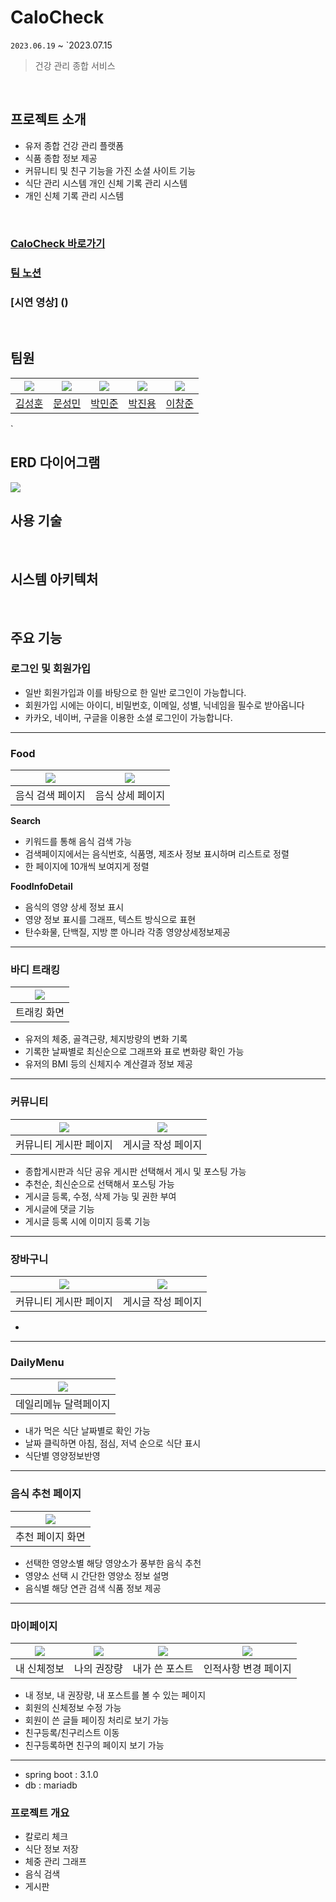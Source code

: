 # CaloCheck
`2023.06.19` ~ `2023.07.15
> 건강 관리 종합 서비스
<br/>

## 프로젝트 소개

- 유저 종합 건강 관리 플랫폼
- 식품 종합 정보 제공
- 커뮤니티 및 친구 기능을 가진 소셜 사이트 기능
- 식단 관리 시스템 개인 신체 기록 관리 시스템
- 개인 신체 기록 관리 시스템
<br/>

### [CaloCheck 바로가기](https://www.calocheck.com/)
### [팀 노션](https://www.notion.so/CaloCheck-58b53ac833244efc9941811cd5848587)
### [시연 영상] ()
<br/>

## 팀원


|  [![](https://avatars.githubusercontent.com/u/39723465?v=4)](https://github.com/SeoMoonk)  | [![](https://avatars.githubusercontent.com/u/105156456?v=4)](https://github.com/seongmin8636) | [![](https://avatars.githubusercontent.com/u/125839778?v=4)](https://github.com/Park0720) | [![](https://avatars.githubusercontent.com/u/70837543?v=4)](https://github.com/CatJelly) | [![](https://avatars.githubusercontent.com/u/125889390?v=4)](https://github.com/waimi3169) |
|:------------------------------------------------------------------------------------------:|:-----------------------------------------------------------------------------------------:|:-------------------------------------------------------------------------------------:|:-----------------------------------------------------------------------------------------:|:----------------------------------------------------------------------------------------:|
|                             [김성훈](https://github.com/SeoMoonk)                             |                            [문성민](https://github.com/seongmin8636)                             |                            [박민준](https://github.com/Park0720)                             |                            [박진용](https://github.com/CatJelly)                            |                            [이창준](https://github.com/waimi3169)                            |
`
<br/>

## ERD 다이어그램
![](https://www.notion.so/image/https%3A%2F%2Fs3-us-west-2.amazonaws.com%2Fsecure.notion-static.com%2Fcac45338-801c-4546-88a7-862a8f377aed%2FQuickDBD-Free_Diagram.png?id=aad70438-b6eb-4def-95d2-a03a95520456&table=block&spaceId=f2f896dd-5099-4323-97e3-188f46599528&width=2000&userId=89485743-43c3-4477-81b2-4afcd2966d21&cache=v2)
<br/>

## 사용 기술

<br/>

## 시스템 아키텍처

<br/>

## 주요 기능

### 로그인 및 회원가입
- 일반 회원가입과 이를 바탕으로 한 일반 로그인이 가능합니다.
- 회원가입 시에는 아이디, 비밀번호, 이메일, 성별, 닉네임을 필수로 받아옵니다
- 카카오, 네이버, 구글을 이용한 소셜 로그인이 가능합니다.
---

### Food


| ![](https://velog.velcdn.com/images/waimi3169/post/c432bf47-3c67-4a89-8c9b-cb98becb6dc0/image.png) | ![](https://velog.velcdn.com/images/waimi3169/post/279ed0c8-2281-47ff-97e9-a19970c05512/image.png) | 
|:--------------------------------------------------------------------------------------------------:|:--------------------------------------------------------------------------------------------------:|
|                                             음식 검색 페이지                                              |                                             음식 상세 페이지                                              |   

**Search**
- 키워드를 통해 음식 검색 가능
- 검색페이지에서는 음식번호, 식품명, 제조사 정보 표시하며 리스트로 정렬
- 한 페이지에 10개씩 보여지게 정렬

**FoodInfoDetail**
- 음식의 영양 상세 정보 표시
- 영양 정보 표시를 그래프, 텍스트 방식으로 표현
- 탄수화물, 단백질, 지방 뿐 아니라 각종 영양상세정보제공

---

### 바디 트래킹

| ![](https://velog.velcdn.com/images/waimi3169/post/c432bf47-3c67-4a89-8c9b-cb98becb6dc0/image.png) |  
|:--------------------------------------------------------------------------------------------------:|
|                                               트래킹 화면                                               |     

- 유저의 체중, 골격근량, 체지방량의 변화 기록
- 기록한 날짜별로 최신순으로 그래프와 표로 변화량 확인 가능
- 유저의 BMI 등의 신체지수 계산결과 정보 제공

---

### 커뮤니티

| ![](https://velog.velcdn.com/images/waimi3169/post/007c8877-c6ce-405b-aa95-589efa666aa6/image.png) | ![](https://velog.velcdn.com/images/waimi3169/post/43f94472-4b50-42e6-8da4-7d65380f9339/image.png) | 
|:--------------------------------------------------------------------------------------------------:|:--------------------------------------------------------------------------------------------------:|
|                                            커뮤니티 게시판 페이지                                            |                                             게시글 작성 페이지                                             |

- 종합게시판과 식단 공유 게시판 선택해서 게시 및 포스팅 가능
- 추천순, 최신순으로 선택해서 포스팅 가능
- 게시글 등록, 수정, 삭제 가능 및 권한 부여
- 게시글에 댓글 기능
- 게시글 등록 시에 이미지 등록 기능

---

### 장바구니


| ![](https://velog.velcdn.com/images/waimi3169/post/007c8877-c6ce-405b-aa95-589efa666aa6/image.png) | ![](https://velog.velcdn.com/images/waimi3169/post/43f94472-4b50-42e6-8da4-7d65380f9339/image.png) | 
|:--------------------------------------------------------------------------------------------------:|:--------------------------------------------------------------------------------------------------:|
|                                            커뮤니티 게시판 페이지                                            |                                             게시글 작성 페이지                                             |

- 

---

### DailyMenu

| ![](https://velog.velcdn.com/images/waimi3169/post/18c3b286-f4e9-4549-92e4-0e43645d0931/image.png) |  
|:--------------------------------------------------------------------------------------------------:|
|                                            데일리메뉴 달력페이지                                             |

- 내가 먹은 식단 날짜별로 확인 가능
- 날짜 클릭하면 아침, 점심, 저녁 순으로 식단 표시
- 식단별 영양정보반영

---

### 음식 추천 페이지

| ![](https://velog.velcdn.com/images/waimi3169/post/20f6af96-79a6-40f4-b3d3-749dc83cb4dd/image.png) |  
|:--------------------------------------------------------------------------------------------------:|
|                                             추천 페이지 화면                                              |

- 선택한 영양소별 해당 영양소가 풍부한 음식 추천
- 영양소 선택 시 간단한 영양소 정보 설명
- 음식별 해당 연관 검색 식품 정보 제공

---

### 마이페이지

| ![](https://velog.velcdn.com/images/waimi3169/post/14a7e7c0-eb92-4d8f-a9a9-b7dcd3652dc9/image.png) | ![](https://velog.velcdn.com/images/waimi3169/post/171dc10b-0c29-4907-9299-7fcf5e0d23d2/image.png) | ![](https://velog.velcdn.com/images/waimi3169/post/baaa5075-c859-4a06-aea6-cdbf2fe51ae6/image.png) | ![](https://velog.velcdn.com/images/waimi3169/post/12ef627d-4d2d-456b-9b3a-786428921924/image.png) |
|:--------------------------------------------------------------------------------------------------:|:--------------------------------------------------------------------------------------------------:|:--------------------------------------------------------------------------------------------------:|:--------------------------------------------------------------------------------------------------:|
|                                              내 신체정보                                                |                                               나의 권장량                                               |                                              내가 쓴 포스트                                              |                                            인적사항 변경 페이지                                             |

- 내 정보, 내 권장량, 내 포스트를 볼 수 있는 페이지
- 회원의 신체정보 수정 가능
- 회원이 쓴 글들 페이징 처리로 보기 가능
- 친구등록/친구리스트 이동
- 친구등록하면 친구의 페이지 보기 가능
___
- spring boot : 3.1.0
- db : mariadb

### 프로젝트 개요
- 칼로리 체크
- 식단 정보 저장
- 체중 관리 그래프
- 음식 검색
- 게시판 
